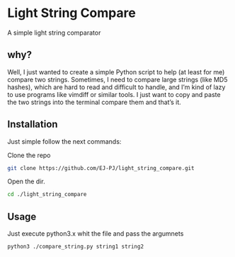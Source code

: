 ﻿# Light String Compare
A simple light string comparator

## why?
Well, I just wanted to create a simple Python script to help (at least for me) compare two strings. Sometimes, I need 
to compare large strings (like MD5 hashes), which are hard to read and difficult to handle, and I’m kind of lazy to use
programs like vimdiff or similar tools. I just want to copy and paste the two strings into the terminal compare them and that’s it.

## Installation
Just simple follow the next commands:

Clone the repo
```bash
git clone https://github.com/EJ-PJ/light_string_compare.git
```
Open the dir.

```bash
cd ./light_string_compare
```

## Usage 
Just execute python3.x whit the file and pass the argumnets
```bash
python3 ./compare_string.py string1 string2
```
